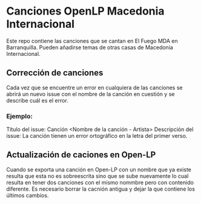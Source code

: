 # Canciones OpenLP Macedonia Internacional
Este repo contiene las canciones que se cantan en El Fuego MDA en Barranquilla. Pueden añadirse temas de otras casas de Macedonia Internacional.

## Corrección de canciones
Cada vez que se encuentre un error en cualquiera de las canciones se abrirá un nuevo issue con el nombre de la canción en cuestión y se describe cuál es el error.
### Ejemplo:
Título del issue: Canción <Nombre de la canción - Artista>
Descripción del issue: La canción tienen un error ortográfico en la letra del primer verso.
## Actualización de caciones en Open-LP
Cuando se exporta una canción en Open-LP con un nombre que ya existe resulta que
esta no es sobreescrita sino que se sube nuevamente lo cual resulta en tener
dos canciones con el mismo nommbre pero con contenido diferente. Es necesario
borrar la cacnión antigua y dejar la que contiene los últimos cambios. 	 
